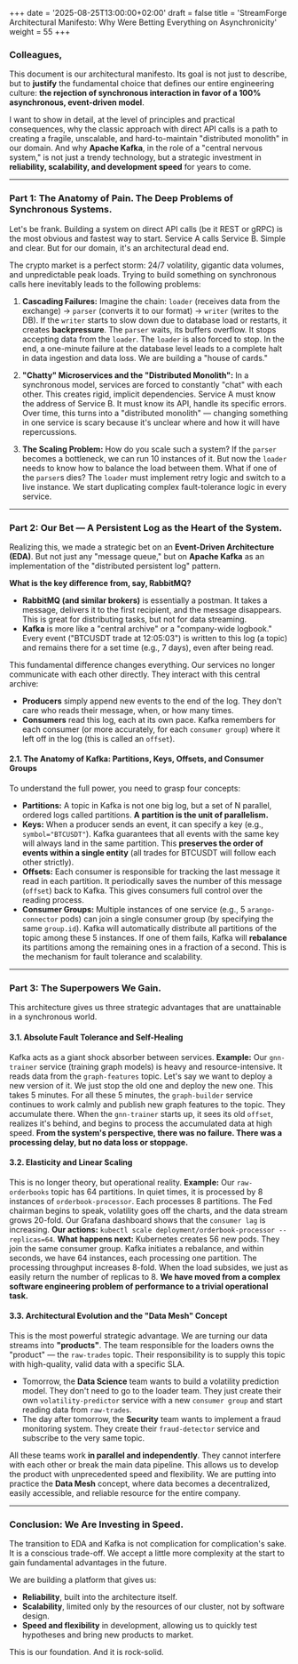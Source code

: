 +++
date = '2025-08-25T13:00:00+02:00'
draft = false
title = 'StreamForge Architectural Manifesto: Why Were Betting Everything on Asynchronicity'
weight = 55
+++

### Colleagues,

This document is our architectural manifesto. Its goal is not just to describe, but to **justify** the fundamental choice that defines our entire engineering culture: **the rejection of synchronous interaction in favor of a 100% asynchronous, event-driven model**.

I want to show in detail, at the level of principles and practical consequences, why the classic approach with direct API calls is a path to creating a fragile, unscalable, and hard-to-maintain "distributed monolith" in our domain. And why **Apache Kafka**, in the role of a "central nervous system," is not just a trendy technology, but a strategic investment in **reliability, scalability, and development speed** for years to come.

---

### Part 1: The Anatomy of Pain. The Deep Problems of Synchronous Systems.

Let's be frank. Building a system on direct API calls (be it REST or gRPC) is the most obvious and fastest way to start. Service A calls Service B. Simple and clear. But for our domain, it's an architectural dead end.

The crypto market is a perfect storm: 24/7 volatility, gigantic data volumes, and unpredictable peak loads. Trying to build something on synchronous calls here inevitably leads to the following problems:

1.  **Cascading Failures:** Imagine the chain: `loader` (receives data from the exchange) -> `parser` (converts it to our format) -> `writer` (writes to the DB). If the `writer` starts to slow down due to database load or restarts, it creates **backpressure**. The `parser` waits, its buffers overflow. It stops accepting data from the `loader`. The `loader` is also forced to stop. In the end, a one-minute failure at the database level leads to a complete halt in data ingestion and data loss. We are building a "house of cards."

2.  **"Chatty" Microservices and the "Distributed Monolith":** In a synchronous model, services are forced to constantly "chat" with each other. This creates rigid, implicit dependencies. Service A must know the address of Service B. It must know its API, handle its specific errors. Over time, this turns into a "distributed monolith" — changing something in one service is scary because it's unclear where and how it will have repercussions.

3.  **The Scaling Problem:** How do you scale such a system? If the `parser` becomes a bottleneck, we can run 10 instances of it. But now the `loader` needs to know how to balance the load between them. What if one of the `parser`s dies? The `loader` must implement retry logic and switch to a live instance. We start duplicating complex fault-tolerance logic in every service.

---

### Part 2: Our Bet — A Persistent Log as the Heart of the System.

Realizing this, we made a strategic bet on an **Event-Driven Architecture (EDA)**. But not just any "message queue," but on **Apache Kafka** as an implementation of the "distributed persistent log" pattern.

**What is the key difference from, say, RabbitMQ?**
-   **RabbitMQ (and similar brokers)** is essentially a postman. It takes a message, delivers it to the first recipient, and the message disappears. This is great for distributing tasks, but not for data streaming.
-   **Kafka** is more like a "central archive" or a "company-wide logbook." Every event ("BTCUSDT trade at 12:05:03") is written to this log (a topic) and remains there for a set time (e.g., 7 days), even after being read.

This fundamental difference changes everything. Our services no longer communicate with each other directly. They interact with this central archive:
-   **Producers** simply append new events to the end of the log. They don't care who reads their message, when, or how many times.
-   **Consumers** read this log, each at its own pace. Kafka remembers for each consumer (or more accurately, for each `consumer group`) where it left off in the log (this is called an `offset`).

#### 2.1. The Anatomy of Kafka: Partitions, Keys, Offsets, and Consumer Groups

To understand the full power, you need to grasp four concepts:
-   **Partitions:** A topic in Kafka is not one big log, but a set of N parallel, ordered logs called partitions. **A partition is the unit of parallelism.**
-   **Keys:** When a producer sends an event, it can specify a key (e.g., `symbol="BTCUSDT"`). Kafka guarantees that all events with the same key will always land in the same partition. This **preserves the order of events within a single entity** (all trades for BTCUSDT will follow each other strictly).
-   **Offsets:** Each consumer is responsible for tracking the last message it read in each partition. It periodically saves the number of this message (`offset`) back to Kafka. This gives consumers full control over the reading process.
-   **Consumer Groups:** Multiple instances of one service (e.g., 5 `arango-connector` pods) can join a single consumer group (by specifying the same `group.id`). Kafka will automatically distribute all partitions of the topic among these 5 instances. If one of them fails, Kafka will **rebalance** its partitions among the remaining ones in a fraction of a second. This is the mechanism for fault tolerance and scalability.

---

### Part 3: The Superpowers We Gain.

This architecture gives us three strategic advantages that are unattainable in a synchronous world.

#### 3.1. Absolute Fault Tolerance and Self-Healing

Kafka acts as a giant shock absorber between services.
**Example:** Our `gnn-trainer` service (training graph models) is heavy and resource-intensive. It reads data from the `graph-features` topic. Let's say we want to deploy a new version of it. We just stop the old one and deploy the new one. This takes 5 minutes. For all these 5 minutes, the `graph-builder` service continues to work calmly and publish new graph features to the topic. They accumulate there. When the `gnn-trainer` starts up, it sees its old `offset`, realizes it's behind, and begins to process the accumulated data at high speed. **From the system's perspective, there was no failure. There was a processing delay, but no data loss or stoppage.**

#### 3.2. Elasticity and Linear Scaling

This is no longer theory, but operational reality.
**Example:** Our `raw-orderbooks` topic has 64 partitions. In quiet times, it is processed by 8 instances of `orderbook-processor`. Each processes 8 partitions. The Fed chairman begins to speak, volatility goes off the charts, and the data stream grows 20-fold. Our Grafana dashboard shows that the `consumer lag` is increasing.
**Our actions:** `kubectl scale deployment/orderbook-processor --replicas=64`.
**What happens next:** Kubernetes creates 56 new pods. They join the same consumer group. Kafka initiates a rebalance, and within seconds, we have 64 instances, each processing one partition. The processing throughput increases 8-fold. When the load subsides, we just as easily return the number of replicas to 8. **We have moved from a complex software engineering problem of performance to a trivial operational task.**

#### 3.3. Architectural Evolution and the "Data Mesh" Concept

This is the most powerful strategic advantage. We are turning our data streams into **"products"**.
The team responsible for the loaders owns the "product" — the `raw-trades` topic. Their responsibility is to supply this topic with high-quality, valid data with a specific SLA.
-   Tomorrow, the **Data Science** team wants to build a volatility prediction model. They don't need to go to the loader team. They just create their own `volatility-predictor` service with a new `consumer group` and start reading data from `raw-trades`.
-   The day after tomorrow, the **Security** team wants to implement a fraud monitoring system. They create their `fraud-detector` service and subscribe to the very same topic.

All these teams work **in parallel and independently**. They cannot interfere with each other or break the main data pipeline. This allows us to develop the product with unprecedented speed and flexibility. We are putting into practice the **Data Mesh** concept, where data becomes a decentralized, easily accessible, and reliable resource for the entire company.

---

### Conclusion: We Are Investing in Speed.

The transition to EDA and Kafka is not complication for complication's sake. It is a conscious trade-off. We accept a little more complexity at the start to gain fundamental advantages in the future.

We are building a platform that gives us:
-   **Reliability**, built into the architecture itself.
-   **Scalability**, limited only by the resources of our cluster, not by software design.
-   **Speed and flexibility** in development, allowing us to quickly test hypotheses and bring new products to market.

This is our foundation. And it is rock-solid.

